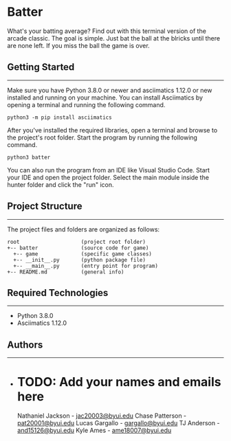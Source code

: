 # Batter

What's your batting average? Find out with this terminal version of the arcade
classic. The goal is simple. Just bat the ball at the blricks until there are
none left. If you miss the ball the game is over.

## Getting Started

---

Make sure you have Python 3.8.0 or newer and asciimatics 1.12.0 or new installed
and running on your machine. You can install Asciimatics by opening a terminal
and running the following command.

```
python3 -m pip install asciimatics
```

After you've installed the required libraries, open a terminal and browse to the
project's root folder. Start the program by running the following command.

```
python3 batter
```

You can also run the program from an IDE like Visual Studio Code. Start your IDE
and open the project folder. Select the main module inside the hunter folder and
click the "run" icon.

## Project Structure

---

The project files and folders are organized as follows:

```
root                    (project root folder)
+-- batter              (source code for game)
  +-- game              (specific game classes)
  +-- __init__.py       (python package file)
  +-- __main__.py       (entry point for program)
+-- README.md           (general info)
```

## Required Technologies

---

- Python 3.8.0
- Asciimatics 1.12.0

## Authors

---

- # TODO: Add your names and emails here
  Nathaniel Jackson - jac20003@byui.edu
  Chase Patterson - pat20001@byui.edu
  Lucas Gargallo - gargallo@byui.edu
  TJ Anderson - and15126@byui.edu
  Kyle Ames - ame18007@byui.edu
